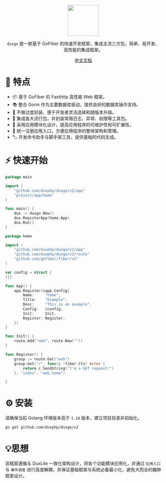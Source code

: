 <p align="center">
<a href="https://www.duxravel.com/">
    <img src="https://github.com/duxphp/duxravel/blob/main/resources/image/watermark.png?raw=true" width="100" height="100">
</a>

<p align="center"><code>duxgo</code> 是一款基于 GoFiber 的快速开发框架，集成主流三方包，简单、易开发、高性能的集成框架。</p>

<p align="center">
<a href="https://www.duxfast.com">中文文档</a>
</p>


# 🎯 特点

- 📦 基于 GoFiber 的 Fasthttp 高性能 Web 框架。
- 📚 整合 Gorm 作为主要数据库驱动，提供良好的数据库操作支持。
- 📡 不做过度封装，便于开发者灵活选择和随版本升级。
- 🔧 集成各大流行包，并封装常用日志、异常、权限等工具包。
- 📡 采用应用模块化设计，提高应用程序的可维护性和可扩展性。
- 📡 统一注册应用入口，方便应用程序的整体架构和管理。
- 🏷 开发命令助手与脚手架工具，提供基础的代码生成。


#  ⚡ 快速开始

```go
package main

import (
	"github.com/duxphp/duxgo/v2/app"
	"project/app/home"
)

func main() {
	dux := duxgo.New()
	dux.RegisterApp(home.App)
	dux.Run()
}

```


```go
package home

import (
	"github.com/duxphp/duxgo/v2/app"
	"github.com/duxphp/duxgo/v2/route"
	"github.com/gofiber/fiber/v2"
)

var config = struct {
}{}

func App() {
	app.Register(&app.Config{
		Name:     "home",
		Title:    "Example",
		Desc:     "This is an example",
		Config:   &config,
		Init:     Init,
		Register: Register,
	})
}

func Init() {
	route.Add("web", route.New(""))
}

func Register() {
	group := route.Get("web")
	group.Get("/", func(c *fiber.Ctx) error {
		return c.SendString("I'm a GET request!")
	}, "index", "web.home")

}

```

#  ⚙ 安装

请确保当前 Golang 环境版本高于 `1.18` 版本，建立项目目录并初始化。

```sh
go get github.com/duxphp/duxgo/v2
```

# 💡思想

该框架遵循与 DuxLite 一致化架构设计，将各个功能模块应用化，并通过 `应用入口` 与 `事件调度` 进行高度解耦，并保证基础框架与系统必备最小化，避免大而全的臃肿框架设计。